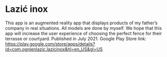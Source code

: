 # Lazić inox

This app is an augmented reality app that displays products of my father’s company in real situations. 
All models are done by myself.  We hope that this app will increase the user experience of choosing the perfect fence for their terrasse or courtyard. 
Published in July 2021. 
Google Play Store link: https://play.google.com/store/apps/details?id=com.ognjenlazic.lazicinox&hl=en_US&gl=US
